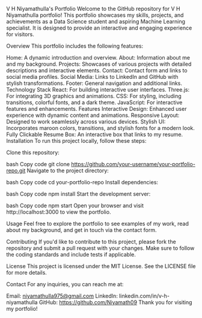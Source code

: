 V H Niyamathulla's Portfolio
Welcome to the GitHub repository for V H Niyamathulla portfolio! This portfolio showcases my skills, projects, and achievements as a Data Science student and aspiring Machine Learning specialist. It is designed to provide an interactive and engaging experience for visitors.

Overview
This portfolio includes the following features:

Home: A dynamic introduction and overview.
About: Information about me and my background.
Projects: Showcases of various projects with detailed descriptions and interactive elements.
Contact: Contact form and links to social media profiles.
Social Media: Links to LinkedIn and GitHub with stylish transformations.
Footer: General navigation and additional links.
Technology Stack
React: For building interactive user interfaces.
Three.js: For integrating 3D graphics and animations.
CSS: For styling, including transitions, colorful fonts, and a dark theme.
JavaScript: For interactive features and enhancements.
Features
Interactive Design: Enhanced user experience with dynamic content and animations.
Responsive Layout: Designed to work seamlessly across various devices.
Stylish UI: Incorporates maroon colors, transitions, and stylish fonts for a modern look.
Fully Clickable Resume Box: An interactive box that links to my resume.
Installation
To run this project locally, follow these steps:

Clone this repository:

bash
Copy code
git clone https://github.com/your-username/your-portfolio-repo.git
Navigate to the project directory:

bash
Copy code
cd your-portfolio-repo
Install dependencies:

bash
Copy code
npm install
Start the development server:

bash
Copy code
npm start
Open your browser and visit http://localhost:3000 to view the portfolio.

Usage
Feel free to explore the portfolio to see examples of my work, read about my background, and get in touch via the contact form.

Contributing
If you'd like to contribute to this project, please fork the repository and submit a pull request with your changes. Make sure to follow the coding standards and include tests if applicable.

License
This project is licensed under the MIT License. See the LICENSE file for more details.

Contact
For any inquiries, you can reach me at:

Email: niyamathulla975@gmail.com 
LinkedIn: linkedin.com/in/v-h-niyamathulla
GitHub: https://github.com/Niyamath09
Thank you for visiting my portfolio!

